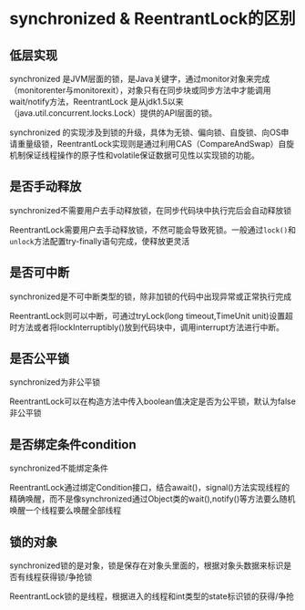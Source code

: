 # synchronized & ReentrantLock的区别

## 低层实现

synchronized 是JVM层面的锁，是Java关键字，通过monitor对象来完成（monitorenter与monitorexit），对象只有在同步块或同步方法中才能调用wait/notify方法，ReentrantLock 是从jdk1.5以来（java.util.concurrent.locks.Lock）提供的API层面的锁。

synchronized 的实现涉及到锁的升级，具体为无锁、偏向锁、自旋锁、向OS申请重量级锁，ReentrantLock实现则是通过利用CAS（CompareAndSwap）自旋机制保证线程操作的原子性和volatile保证数据可见性以实现锁的功能。

## 是否手动释放

synchronized不需要用户去手动释放锁，在同步代码块中执行完后会自动释放锁

ReentrantLock需要用户去手动释放锁，不然可能会导致死锁。一般通过`lock()`和`unlock`方法配置try-finally语句完成，使释放更灵活

## 是否可中断

synchronized是不可中断类型的锁，除非加锁的代码中出现异常或正常执行完成

ReentrantLock则可以中断，可通过tryLock(long timeout,TimeUnit unit)设置超时方法或者将lockInterruptibly()放到代码块中，调用interrupt方法进行中断。

## 是否公平锁

synchronized为非公平锁

ReentrantLock可以在构造方法中传入boolean值决定是否为公平锁，默认为false非公平锁

## 是否绑定条件condition

synchronized不能绑定条件

ReentrantLock通过绑定Condition接口，结合await()，signal()方法实现线程的精确唤醒，而不是像synchronized通过Object类的wait(),notify()等方法要么随机唤醒一个线程要么唤醒全部线程

## 锁的对象

synchronized锁的是对象，锁是保存在对象头里面的，根据对象头数据来标识是否有线程获得锁/争抢锁

ReentrantLock锁的是线程，根据进入的线程和int类型的state标识锁的获得/争抢